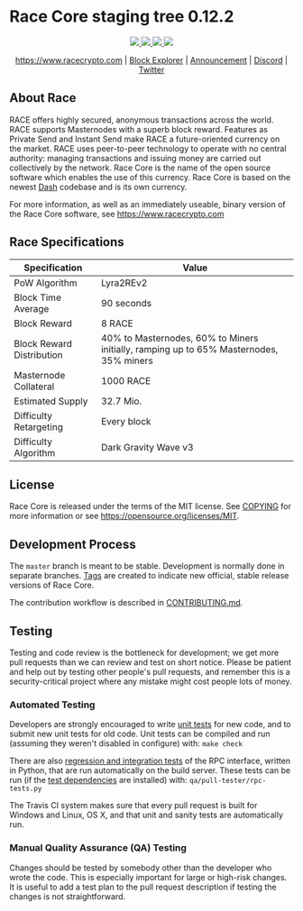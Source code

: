 # Race Core staging tree 0.12.2
<p align="center">
<a href="https://travis-ci.org/racecrypto/race" alt="Build Status">
<img src="https://travis-ci.org/racecrypto/racecoin.svg?branch=master"/>
</a>
<a href="https://github.com/racecrypto/racecoin/releases" alt="GIT Releases">
<img src="https://img.shields.io/github/downloads/racecoin/race/total.svg"/>
</a>
<a href="https://discord.gg/knxGVP" alt="Discord">
<img src="https://img.shields.io/discord/402827967111233546.svg"/>
  </a>
<a href="https://twitter.racecrypto.com" alt="Twitter">
<img src="https://img.shields.io/twitter/follow/race_crypto.svg?style=social&label=Follow"/>
</a>
</p>
<p align="center">
  <a href="https://www.racecrypto.com">https://www.racecrypto.com</a> | <a href="http://explorer.racecurrency.com/">Block Explorer</a> | <a href="https://ann.racecrypto.com">Announcement</a> | <a href="https://discord.gg/knxGVP">Discord</a> | <a href="https://twitter.racecrypto.com">Twitter</a>
</p>

## About Race

RACE offers highly secured, anonymous transactions across the world. RACE supports Masternodes with a superb block reward. Features as Private Send and Instant Send make RACE a future-oriented currency on the market. RACE uses peer-to-peer technology to operate with no central authority: managing transactions and issuing money are carried out collectively by the network. Race Core is the name of the open source software which enables the use of this currency. Race Core is based on the newest [Dash](https://www.dash.org) codebase and is its own currency.

For more information, as well as an immediately useable, binary version of
the Race Core software, see https://www.racecrypto.com

## Race Specifications

| Specification | Value |
| ------ | ------ |
| PoW Algorithm | Lyra2REv2 |
| Block Time Average | 90 seconds |
| Block Reward | 8 RACE |
| Block Reward Distribution | 40% to Masternodes, 60% to Miners initially, ramping up to 65% Masternodes, 35% miners |
| Masternode Collateral | 1000 RACE |
| Estimated Supply | 32.7 Mio. |
| Difficulty Retargeting | Every block |
| Difficulty Algorithm | Dark Gravity Wave v3 | 

## License

Race Core is released under the terms of the MIT license. See [COPYING](COPYING) for more
information or see https://opensource.org/licenses/MIT.

## Development Process

The `master` branch is meant to be stable. Development is normally done in separate branches.
[Tags](https://github.com/racecrypto/race/tags) are created to indicate new official,
stable release versions of Race Core.

The contribution workflow is described in [CONTRIBUTING.md](CONTRIBUTING.md).

## Testing

Testing and code review is the bottleneck for development; we get more pull
requests than we can review and test on short notice. Please be patient and help out by testing
other people's pull requests, and remember this is a security-critical project where any mistake might cost people
lots of money.

### Automated Testing

Developers are strongly encouraged to write [unit tests](/doc/unit-tests.md) for new code, and to
submit new unit tests for old code. Unit tests can be compiled and run
(assuming they weren't disabled in configure) with: `make check`

There are also [regression and integration tests](/qa) of the RPC interface, written
in Python, that are run automatically on the build server.
These tests can be run (if the [test dependencies](/qa) are installed) with: `qa/pull-tester/rpc-tests.py`

The Travis CI system makes sure that every pull request is built for Windows
and Linux, OS X, and that unit and sanity tests are automatically run.

### Manual Quality Assurance (QA) Testing

Changes should be tested by somebody other than the developer who wrote the
code. This is especially important for large or high-risk changes. It is useful
to add a test plan to the pull request description if testing the changes is
not straightforward.
